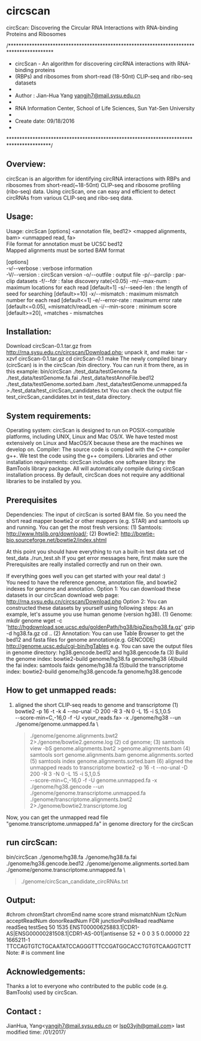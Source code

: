# circscan
circScan: Discovering the Circular RNA Interactions with RNA-binding Proteins and Ribosomes

/*****************************************************************************************
 *	circScan - An algorithm for discovering circRNA interactions with RNA-binding proteins 
 *  (RBPs) and ribosomes from short-read (18-50nt) CLIP-seq and ribo-seq datasets
 *
 *	Author : Jian-Hua Yang <yangjh7@mail.sysu.edu.cn>
 * 
 *	RNA Information Center, School of Life Sciences, Sun Yat-Sen University
 *	
 *  Create date: 09/18/2016
 *  
 ****************************************************************************************/

Overview:
---------
circScan is an algorithm for identifying circRNA interactions with RBPs and ribosomes from 
short-read(~18-50nt) CLIP-seq and ribosome profiling (ribo-seq) data.
Using circScan, one can easy and efficient to detect circRNAs from various CLIP-seq and ribo-seq data. 

Usage:
---------
Usage:  circScan [options] <genome file> <genome fai> <annotation file, bed12> <mapped alignments, bam> <unmapped read, fa><BR>
File format for annotation must be UCSC bed12<BR>
Mapped alignments must be sorted BAM format<BR>

[options]<BR>
-v/--verbose                : verbose information<BR>
-V/--version                : circScan version
-o/--outfile <string>       : output file
-p/--parclip                : par-clip datasets
-f/--fdr                    : false discovery rate(<0.05)
-m/--max-num <int>          : maximum locations for each read [default=1]
-s/--seed-len <int>         : the length of seed for searching [default>=10]
-x/--mismatch <int>         : maximum mismatch number for each read [default<=1]
-e/--error-rate <double>    : maximum error rate [default<=0.05], =mismatch/readLen
-i/--min-score <int>        : minimum score [default>=20], =matches - mismatches

Installation:
---------
Download circScan-0.1.tar.gz from http://rna.sysu.edu.cn/circscan/Download.php; unpack it, and make:
tar -xzvf circScan-0.1.tar.gz 
cd circScan-0.1
make
The newly compiled binary (circScan) is in the circScan /bin directory. You can run it from there, as in this example:
bin/circScan ./test_data/testGenome.fa ./test_data/testGenome.fa.fai ./test_data/testAnnoFile.bed12 ./test_data/testGenome.sorted.bam ./test_data/testGenome.unmapped.fa >./test_data/test_circScan_candidates.txt
You can check the output file test_circScan_candidates.txt in test_data directory.

System requirements:
---------
Operating system: circScan is designed to run on POSIX-compatible platforms, including UNIX, Linux and Mac OS/X. We have tested  most extensively on Linux and MacOS/X because these are the machines we develop on.
Compiler: The source code is compiled with  the C++ compiler g++. We test the code using the g++ compilers.
Libraries and other installation requirements: circScan includes one software library: the BamTools library package. All will automatically compile during circScan installation process. 
By default, circScan does not require any additional libraries to be installed by you.

Prerequisites
---------
Dependencies: The input of circScan is sorted BAM file. So you need the short read mapper bowtie2 or other mappers (e.g. STAR) and samtools up and running.
You can get the most fresh versions: 
(1)	Samtools: http://www.htslib.org/download/;
(2)	Bowtie2: http://bowtie-bio.sourceforge.net/bowtie2/index.shtml

At this point you should have everything to run a built-in test data set
cd test_data
./run_test.sh
If you get error messages here, first make sure the Prerequisites are
really installed correctly and run on their own.

If everything goes well you can get started with your real data! :)   
You need to have the reference genome, annotation file, and  bowtie2 indexes for genome and annotation.
Option 1: You can download these datasets in our circScan download web page: http://rna.sysu.edu.cn/circscan/Download.php
Option 2: You can constructed these datasets by yourself using following steps:
As an example, let's assume you use human genome (version hg38).
(1)	Genome:
mkdir genome
wget -c 'http://hgdownload.soe.ucsc.edu/goldenPath/hg38/bigZips/hg38.fa.gz'
gzip -d hg38.fa.gz
cd ..
(2)	Annotation:
You can use Table Browser to get the bed12 and fasta files for genome annotation(e.g. GENCODE)
http://genome.ucsc.edu/cgi-bin/hgTables
e.g. You can save the output files in genome directory: hg38.gencode.bed12 and hg38.gencode.fa
(3) Build the genome index:
bowtie2-build genome/hg38.fa genome/hg38
(4)build the fai index:
samtools faidx genome/hg38.fa
(5)build the transcriptome index:
bowtie2-build genome/hg38.gencode.fa genome/hg38.gencode

How to get unmapped reads:
---------
1. aligned the short CLIP-seq reads to genome and transcriptome
(1) bowtie2 -p 16 -t -k 4 --no-unal -D 200 -R 3 -N 0 -L 15 -i S,1,0.5 \
    --score-min=C,-16,0 -f -U <your_reads.fa> -x ./genome/hg38 --un ./genome/genome.unmapped.fa \
    >./genome/genome.alignments.bwt2 2>./genome/bowtie2.genome.log
(2) cd genome;
(3) samtools view -bS genome.alignments.bwt2 >genome.alignments.bam
(4) samtools sort genome.alignments.bam genome.alignments.sorted
(5) samtools index genome.alignments.sorted.bam
(6) aligned the unmapped reads to transcriptome
    bowtie2 -p 16 -t --no-unal -D 200 -R 3 -N 0 -L 15 -i S,1,0.5 \
    --score-min=C,-16,0 -f -U genome.unmapped.fa -x ./genome/hg38.gencode --un ./genome/genome.transcriptome.unmapped.fa \
    >./genome/transcriptome.alignments.bwt2 2>./genome/bowtie2.transcriptome.log

Now, you can get the unmapped read file "genome.transcriptome.unmapped.fa" in genome directory for the circScan

run circScan:
---------
bin/circScan ./genome/hg38.fa ./genome/hg38.fa.fai ./genome/hg38.gencode.bed12 ./genome/genome.alignments.sorted.bam ./genome/genome.transcriptome.unmapped.fa \
>./genome/circScan_candidate_circRNAs.txt

Output:
---------
#chrom	chromStart	chromEnd	name	score	strand	mismatchNum	t2cNum	acceptReadNum	donorReadNum	FDR	junctionPosInRead	readName	readSeq
testSeq	50	1535	ENST00000625883.1|CDR1-AS|ENSG00000281508.1|CDR1-AS-001|antisense	52	+	0	0	3	5	0.00000	22	1665211-1	TTCCAGTGTCTGCAATATCCAGGGTTTCCGATGGCACCTGTGTCAAGGTCTT
Note: # is comment line

Acknowledgements:
---------
Thanks a lot to everyone who contributed to the public code (e.g. BamTools) used by circScan.

Contact :
---------
JianHua, Yang<yangjh7@mail.sysu.edu.cn or lsp03yjh@gmail.com>
last modified time: /01/2017/
